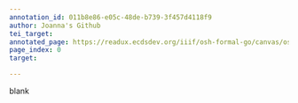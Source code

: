 ```yaml
---
annotation_id: 011b8e86-e05c-48de-b739-3f457d4118f9
author: Joanna's Github
tei_target: 
annotated_page: https://readux.ecdsdev.org/iiif/osh-formal-go/canvas/osh-formal-go_OSH-cover1.jpg
page_index: 0
target: 

---
```

<p>blank</p>
